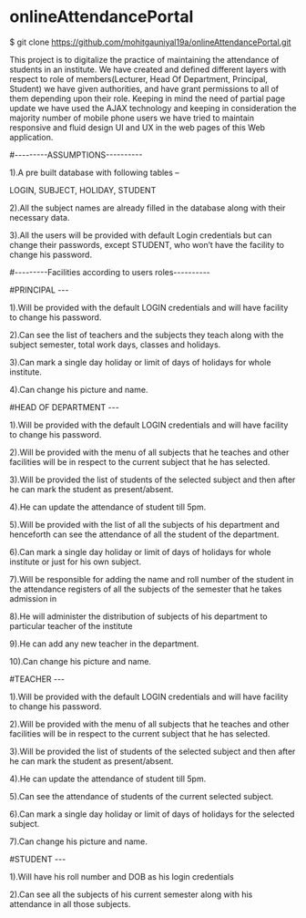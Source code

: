 # onlineAttendancePortal

$ git clone https://github.com/mohitgauniyal19a/onlineAttendancePortal.git

This project is to digitalize the practice of maintaining the attendance of students in an institute.
We have created and defined different layers with respect to role of members(Lecturer, Head Of Department, Principal, Student)
we have given authorities, and have grant permissions to all of them depending upon their role.
Keeping in mind the need of partial page update we have used the AJAX technology and keeping in consideration the majority number of mobile phone users we have tried to maintain responsive and fluid design UI and UX in the web pages of this Web application.

#---------ASSUMPTIONS----------

1).A pre built database with following tables – 

LOGIN, SUBJECT, HOLIDAY, STUDENT

2).All the subject names are already filled in the database along with their necessary data.

3).All the users will be provided with default Login credentials but can change their passwords, except STUDENT, who won’t have the facility to change his password.

#---------Facilities according to users roles----------

#PRINCIPAL ---

1).Will be provided with the default LOGIN credentials and will have facility to change his password.

2).Can see the list of teachers and the subjects they teach along with the subject semester, total work days, classes and holidays.

3).Can mark a single day holiday or limit of days of holidays for whole institute.

4).Can change his picture and name.

#HEAD OF DEPARTMENT ---

1).Will be provided with the default LOGIN credentials and will have facility to change his password.

2).Will be provided with the menu of all subjects that he teaches and other facilities will be in respect to the current subject that he has selected.

3).Will be provided the list of students of the selected subject and then after he can mark the student as present/absent.

4).He can update the attendance of student till 5pm.

5).Will be provided with the list of all the subjects of his department and henceforth can see the attendance of all the student of the department.

6).Can mark a single day holiday or limit of days of holidays for whole institute or just for his own subject.

7).Will be responsible for adding the name and roll number of the student in the attendance registers of all the subjects of the semester that he takes admission in

8).He will administer the distribution of subjects of his department to particular teacher of the institute

9).He can add any new teacher in the department. 

10).Can change his picture and name.

#TEACHER ---

1).Will be provided with the default LOGIN credentials and will have facility to change his password.

2).Will be provided with the menu of all subjects that he teaches and other facilities will be in respect to the current subject that he has selected.

3).Will be provided the list of students of the selected subject and then after he can mark the student as present/absent.

4).He can update the attendance of student till 5pm.

5).Can see the attendance of students of the current selected subject.

6).Can mark a single day holiday or limit of days of holidays for the selected subject.

7).Can change his picture and name.

#STUDENT ---

1).Will have his roll number and DOB as his login credentials

2).Can see all the subjects of his current semester along with his attendance in all those subjects.
